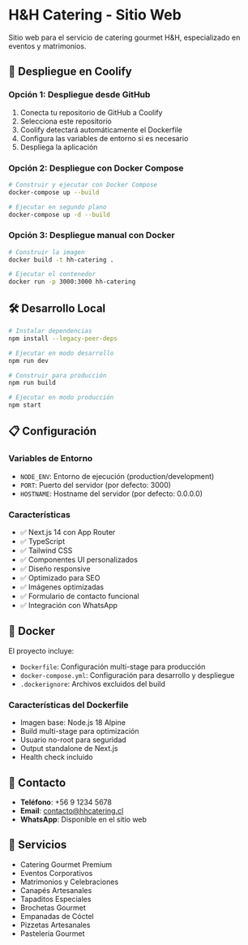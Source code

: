 # H&H Catering - Sitio Web

Sitio web para el servicio de catering gourmet H&H, especializado en eventos y matrimonios.

## 🚀 Despliegue en Coolify

### Opción 1: Despliegue desde GitHub

1. Conecta tu repositorio de GitHub a Coolify
2. Selecciona este repositorio
3. Coolify detectará automáticamente el Dockerfile
4. Configura las variables de entorno si es necesario
5. Despliega la aplicación

### Opción 2: Despliegue con Docker Compose

```bash
# Construir y ejecutar con Docker Compose
docker-compose up --build

# Ejecutar en segundo plano
docker-compose up -d --build
```

### Opción 3: Despliegue manual con Docker

```bash
# Construir la imagen
docker build -t hh-catering .

# Ejecutar el contenedor
docker run -p 3000:3000 hh-catering
```

## 🛠️ Desarrollo Local

```bash
# Instalar dependencias
npm install --legacy-peer-deps

# Ejecutar en modo desarrollo
npm run dev

# Construir para producción
npm run build

# Ejecutar en modo producción
npm start
```

## 📋 Configuración

### Variables de Entorno

- `NODE_ENV`: Entorno de ejecución (production/development)
- `PORT`: Puerto del servidor (por defecto: 3000)
- `HOSTNAME`: Hostname del servidor (por defecto: 0.0.0.0)

### Características

- ✅ Next.js 14 con App Router
- ✅ TypeScript
- ✅ Tailwind CSS
- ✅ Componentes UI personalizados
- ✅ Diseño responsive
- ✅ Optimizado para SEO
- ✅ Imágenes optimizadas
- ✅ Formulario de contacto funcional
- ✅ Integración con WhatsApp

## 🐳 Docker

El proyecto incluye:

- `Dockerfile`: Configuración multi-stage para producción
- `docker-compose.yml`: Configuración para desarrollo y despliegue
- `.dockerignore`: Archivos excluidos del build

### Características del Dockerfile

- Imagen base: Node.js 18 Alpine
- Build multi-stage para optimización
- Usuario no-root para seguridad
- Output standalone de Next.js
- Health check incluido

## 📱 Contacto

- **Teléfono**: +56 9 1234 5678
- **Email**: contacto@hhcatering.cl
- **WhatsApp**: Disponible en el sitio web

## 🎯 Servicios

- Catering Gourmet Premium
- Eventos Corporativos
- Matrimonios y Celebraciones
- Canapés Artesanales
- Tapaditos Especiales
- Brochetas Gourmet
- Empanadas de Cóctel
- Pizzetas Artesanales
- Pastelería Gourmet

